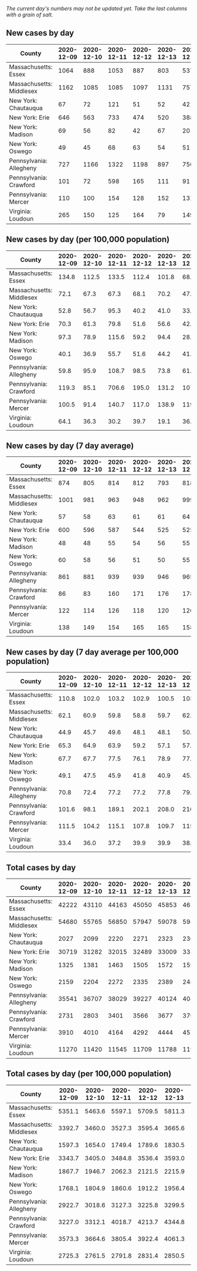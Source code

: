 _The current day's numbers may not be updated yet. Take the last columns with a grain of salt._
## New cases by day

| County | 2020-12-09 | 2020-12-10 | 2020-12-11 | 2020-12-12 | 2020-12-13 | 2020-12-14 | 2020-12-15 |
| --- | --- | --- | --- | --- | --- | --- | --- |
| Massachusetts: Essex | 1064 | 888 | 1053 | 887 | 803 | 537 |  |
| Massachusetts: Middlesex | 1162 | 1085 | 1085 | 1097 | 1131 | 757 |  |
| New York: Chautauqua | 67 | 72 | 121 | 51 | 52 | 42 |  |
| New York: Erie | 646 | 563 | 733 | 474 | 520 | 388 |  |
| New York: Madison | 69 | 56 | 82 | 42 | 67 | 20 |  |
| New York: Oswego | 49 | 45 | 68 | 63 | 54 | 51 |  |
| Pennsylvania: Allegheny | 727 | 1166 | 1322 | 1198 | 897 | 750 |  |
| Pennsylvania: Crawford | 101 | 72 | 598 | 165 | 111 | 91 |  |
| Pennsylvania: Mercer | 110 | 100 | 154 | 128 | 152 | 131 |  |
| Virginia: Loudoun | 265 | 150 | 125 | 164 | 79 | 149 |  |

## New cases by day (per 100,000 population)

| County | 2020-12-09 | 2020-12-10 | 2020-12-11 | 2020-12-12 | 2020-12-13 | 2020-12-14 | 2020-12-15 |
| --- | --- | --- | --- | --- | --- | --- | --- |
| Massachusetts: Essex | 134.8 | 112.5 | 133.5 | 112.4 | 101.8 | 68.1 |  |
| Massachusetts: Middlesex | 72.1 | 67.3 | 67.3 | 68.1 | 70.2 | 47.0 |  |
| New York: Chautauqua | 52.8 | 56.7 | 95.3 | 40.2 | 41.0 | 33.1 |  |
| New York: Erie | 70.3 | 61.3 | 79.8 | 51.6 | 56.6 | 42.2 |  |
| New York: Madison | 97.3 | 78.9 | 115.6 | 59.2 | 94.4 | 28.2 |  |
| New York: Oswego | 40.1 | 36.9 | 55.7 | 51.6 | 44.2 | 41.8 |  |
| Pennsylvania: Allegheny | 59.8 | 95.9 | 108.7 | 98.5 | 73.8 | 61.7 |  |
| Pennsylvania: Crawford | 119.3 | 85.1 | 706.6 | 195.0 | 131.2 | 107.5 |  |
| Pennsylvania: Mercer | 100.5 | 91.4 | 140.7 | 117.0 | 138.9 | 119.7 |  |
| Virginia: Loudoun | 64.1 | 36.3 | 30.2 | 39.7 | 19.1 | 36.0 |  |

## New cases by day (7 day average)

| County | 2020-12-09 | 2020-12-10 | 2020-12-11 | 2020-12-12 | 2020-12-13 | 2020-12-14 | 2020-12-15 |
| --- | --- | --- | --- | --- | --- | --- | --- |
| Massachusetts: Essex | 874 | 805 | 814 | 812 | 793 | 818 |  |
| Massachusetts: Middlesex | 1001 | 981 | 963 | 948 | 962 | 999 |  |
| New York: Chautauqua | 57 | 58 | 63 | 61 | 61 | 64 |  |
| New York: Erie | 600 | 596 | 587 | 544 | 525 | 525 |  |
| New York: Madison | 48 | 48 | 55 | 54 | 56 | 55 |  |
| New York: Oswego | 60 | 58 | 56 | 51 | 50 | 55 |  |
| Pennsylvania: Allegheny | 861 | 881 | 939 | 939 | 946 | 965 |  |
| Pennsylvania: Crawford | 86 | 83 | 160 | 171 | 176 | 178 |  |
| Pennsylvania: Mercer | 122 | 114 | 126 | 118 | 120 | 126 |  |
| Virginia: Loudoun | 138 | 149 | 154 | 165 | 165 | 158 |  |

## New cases by day (7 day average per 100,000 population)

| County | 2020-12-09 | 2020-12-10 | 2020-12-11 | 2020-12-12 | 2020-12-13 | 2020-12-14 | 2020-12-15 |
| --- | --- | --- | --- | --- | --- | --- | --- |
| Massachusetts: Essex | 110.8 | 102.0 | 103.2 | 102.9 | 100.5 | 103.7 |  |
| Massachusetts: Middlesex | 62.1 | 60.9 | 59.8 | 58.8 | 59.7 | 62.0 |  |
| New York: Chautauqua | 44.9 | 45.7 | 49.6 | 48.1 | 48.1 | 50.4 |  |
| New York: Erie | 65.3 | 64.9 | 63.9 | 59.2 | 57.1 | 57.1 |  |
| New York: Madison | 67.7 | 67.7 | 77.5 | 76.1 | 78.9 | 77.5 |  |
| New York: Oswego | 49.1 | 47.5 | 45.9 | 41.8 | 40.9 | 45.0 |  |
| Pennsylvania: Allegheny | 70.8 | 72.4 | 77.2 | 77.2 | 77.8 | 79.4 |  |
| Pennsylvania: Crawford | 101.6 | 98.1 | 189.1 | 202.1 | 208.0 | 210.3 |  |
| Pennsylvania: Mercer | 111.5 | 104.2 | 115.1 | 107.8 | 109.7 | 115.1 |  |
| Virginia: Loudoun | 33.4 | 36.0 | 37.2 | 39.9 | 39.9 | 38.2 |  |

## Total cases by day

| County | 2020-12-09 | 2020-12-10 | 2020-12-11 | 2020-12-12 | 2020-12-13 | 2020-12-14 | 2020-12-15 |
| --- | --- | --- | --- | --- | --- | --- | --- |
| Massachusetts: Essex | 42222 | 43110 | 44163 | 45050 | 45853 | 46390 |  |
| Massachusetts: Middlesex | 54680 | 55765 | 56850 | 57947 | 59078 | 59835 |  |
| New York: Chautauqua | 2027 | 2099 | 2220 | 2271 | 2323 | 2365 |  |
| New York: Erie | 30719 | 31282 | 32015 | 32489 | 33009 | 33397 |  |
| New York: Madison | 1325 | 1381 | 1463 | 1505 | 1572 | 1592 |  |
| New York: Oswego | 2159 | 2204 | 2272 | 2335 | 2389 | 2440 |  |
| Pennsylvania: Allegheny | 35541 | 36707 | 38029 | 39227 | 40124 | 40874 |  |
| Pennsylvania: Crawford | 2731 | 2803 | 3401 | 3566 | 3677 | 3768 |  |
| Pennsylvania: Mercer | 3910 | 4010 | 4164 | 4292 | 4444 | 4575 |  |
| Virginia: Loudoun | 11270 | 11420 | 11545 | 11709 | 11788 | 11937 |  |

## Total cases by day (per 100,000 population)

| County | 2020-12-09 | 2020-12-10 | 2020-12-11 | 2020-12-12 | 2020-12-13 | 2020-12-14 | 2020-12-15 |
| --- | --- | --- | --- | --- | --- | --- | --- |
| Massachusetts: Essex | 5351.1 | 5463.6 | 5597.1 | 5709.5 | 5811.3 | 5879.3 |  |
| Massachusetts: Middlesex | 3392.7 | 3460.0 | 3527.3 | 3595.4 | 3665.6 | 3712.5 |  |
| New York: Chautauqua | 1597.3 | 1654.0 | 1749.4 | 1789.6 | 1830.5 | 1863.6 |  |
| New York: Erie | 3343.7 | 3405.0 | 3484.8 | 3536.4 | 3593.0 | 3635.2 |  |
| New York: Madison | 1867.7 | 1946.7 | 2062.3 | 2121.5 | 2215.9 | 2244.1 |  |
| New York: Oswego | 1768.1 | 1804.9 | 1860.6 | 1912.2 | 1956.4 | 1998.2 |  |
| Pennsylvania: Allegheny | 2922.7 | 3018.6 | 3127.3 | 3225.8 | 3299.5 | 3361.2 |  |
| Pennsylvania: Crawford | 3227.0 | 3312.1 | 4018.7 | 4213.7 | 4344.8 | 4452.4 |  |
| Pennsylvania: Mercer | 3573.3 | 3664.6 | 3805.4 | 3922.4 | 4061.3 | 4181.0 |  |
| Virginia: Loudoun | 2725.3 | 2761.5 | 2791.8 | 2831.4 | 2850.5 | 2886.5 |  |
